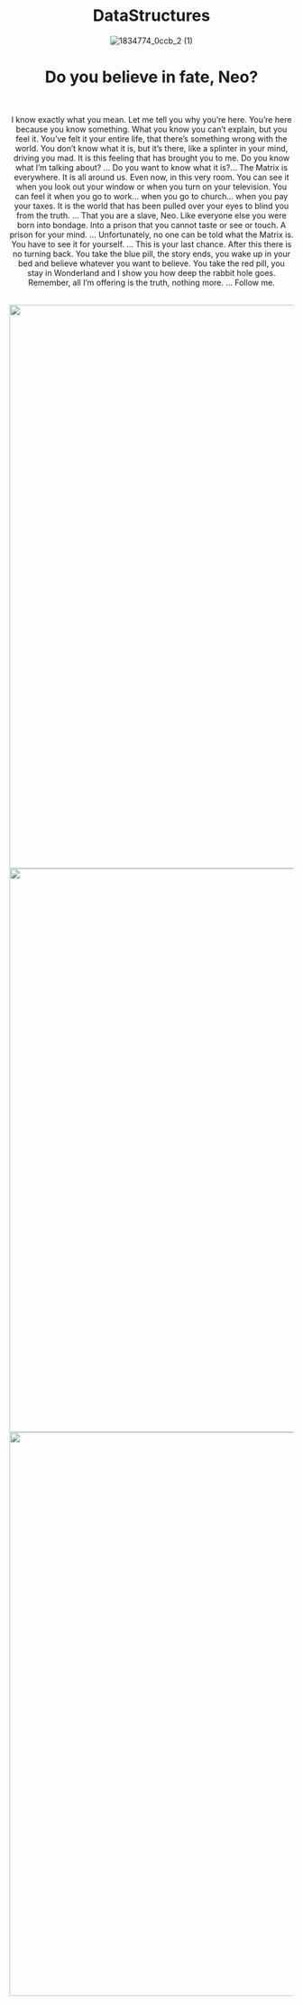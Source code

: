 <div align="center">
 
# DataStructures
<!---!![1541226_073a_3 (1)](https://user-images.githubusercontent.com/55017307/90638579-ca14fc00-e22d-11ea-8e03-61902eb996cf.jpg)--->

![1834774_0ccb_2 (1)](https://user-images.githubusercontent.com/55017307/90638581-cbdebf80-e22d-11ea-862f-14f164f51987.jpg)

# Do you believe in fate, Neo?
<br>

I know exactly what you mean. Let me tell you why you’re here. You’re here because you know something. What you know you can’t explain, but you feel it. You’ve felt it your entire life, that there’s something wrong with the world. You don’t know what it is, but it’s there, like a splinter in your mind, driving you mad. It is this feeling that has brought you to me. Do you know what I’m talking about? … Do you want to know what it is?… The Matrix is everywhere. It is all around us. Even now, in this very room. You can see it when you look out your window or when you turn on your television. You can feel it when you go to work… when you go to church… when you pay your taxes. It is the world that has been pulled over your eyes to blind you from the truth. … That you are a slave, Neo. Like everyone else you were born into bondage. Into a prison that you cannot taste or see or touch. A prison for your mind. … Unfortunately, no one can be told what the Matrix is. You have to see it for yourself. … This is your last chance. After this there is no turning back. You take the blue pill, the story ends, you wake up in your bed and believe whatever you want to believe. You take the red pill, you stay in Wonderland and I show you how deep the rabbit hole goes. Remember, all I’m offering is the truth, nothing more. … Follow me.

<br>

<img src="https://user-images.githubusercontent.com/55017307/90638784-0ba5a700-e22e-11ea-893b-f02f6c2820d2.gif" width="1000"/>

<img src="https://user-images.githubusercontent.com/55017307/90638789-0d6f6a80-e22e-11ea-8fcf-2be1f2dc63ee.gif" width="1000"/>

<img src="https://user-images.githubusercontent.com/55017307/90638776-0a747a00-e22e-11ea-9d60-07e75b4385ab.gif" width="1000"/>

</div>
